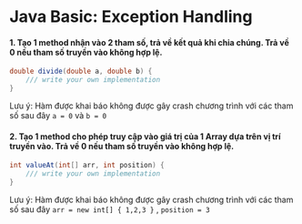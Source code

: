 # Java Basic: Exception Handling

#### 1. Tạo 1 method nhận vào 2 tham số, trả về kết quả khi chia chúng. Trả về 0 nếu tham số truyền vào không hợp lệ.

```java
double divide(double a, double b) {
    /// write your own implementation
}
```

Lưu ý: Hàm được khai báo không được gây crash chương trình với các tham số sau đây `a = 0` và `b = 0`

#### 2. Tạo 1 method cho phép truy cập vào giá trị của 1 Array dựa trên vị trí truyền vào. Trả về 0 nếu tham số truyền vào không hợp lệ.

```java
int valueAt(int[] arr, int position) {
    /// write your own implementation
}
```

Lưu ý: Hàm được khai báo không được gây crash chương trình với các tham số sau đây `arr = new int[] { 1,2,3 }` , `position = 3`


